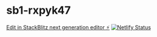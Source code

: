 # sb1-rxpyk47
[Edit in StackBlitz next generation editor ⚡️](https://stackblitz.com/~/github.com/Elton8278/sb1-rxpykg47)
[![Netlify Status](https://api.netlify.com/api/v1/badges/6b764c09-6865-4491-a77f-fa329b5d3619/deploy-status)](https://app.netlify.com/sites/bazamplatform/deploys)


